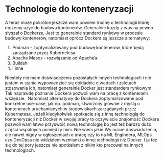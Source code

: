 # Technologie do konteneryzacji

A teraz może pokrótce jeszcze wam powiem trochę o technologii której możemy użyć do budowa kontenerów. Generalnie każdy z was na pewno słyszał o Dockerze, Jest to generalnie standard rynkowy w procesie budowy kontenerów, natomiast oprócz Dockera są jeszcze alternatywy:

1. Podman - zoptymalizowany pod budowę kontenerów, które będą zarządzane przez Kubernetesa. 
2. Apache Mesos - rozwiązanie od Apache’a
3. Buildah
4. i inne

Niestety nie mam doświadczenia pozostałych innych technologiach i nie jestem w stanie wypowiedzieć się dokładnie o wadach i zaletach stosowania ich, natomiast generalnie Docker jest standardem rynkowym. Tak naprawdę poznanie Dockera pozwoli wam na pracę z kontenerami wszędzie.  Natomiast alternatywy do Dockera zoptymalizowane pod konkretne use-case, jak np. podman, stworzony głównie z myślą o kontenerach uruchamianych w środowiskach zarządanych przez Kubernetesa. Jeżeli kiedykolwiek spotkacie się z inną technologią do konteneryzacji niż Docker w swojej pracy to oczywiście znajomość Dockera pozwoli wam łatwo przyswoić nową technologię bo jest też bardzo dużo części wspólnych pomiędzy nimi. Nie wiem jakie Wy macie doświadczenia, ale nawet nigdy w ogłoszeniach o pracę czy to na ML Engineera, MLOps czy DevOpsa nie widziałem wzmianki o innej technologii niż Docker. I ja też się do tej pory jeszcze nie spotkałem z nikim kto pracował na innych technologiach.